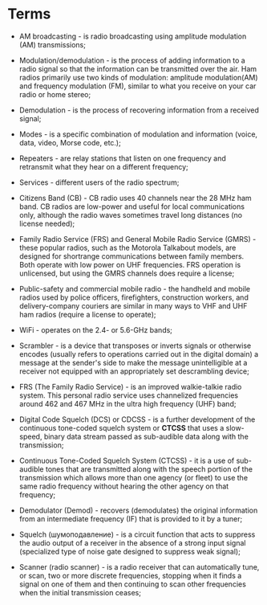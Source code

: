 # Terms

- AM broadcasting -  is radio broadcasting using amplitude modulation (AM) transmissions;

- Modulation/demodulation - is the process of adding information to a radio signal so that the information can be transmitted over the air. Ham radios primarily use two kinds of modulation: 
amplitude modulation(AM) and frequency modulation (FM), similar to what you receive on your car radio or home stereo;

- Demodulation - is the process of recovering information from a received signal;

- Modes - is a specific combination of modulation and information (voice, data, video, Morse code, etc.);

- Repeaters - are relay stations that listen on one frequency and retransmit what they hear on a different frequency;

- Services - different users of the radio spectrum;

- Citizens Band (CB) - CB radio uses 40 channels near the 28 MHz ham band. CB radios are low-power and useful for local communications only, although the radio waves sometimes travel long
distances (no license needed);

- Family Radio Service (FRS) and General Mobile Radio Service (GMRS) - these popular radios, such as the Motorola Talkabout models, are designed for shortrange communications between family 
members. Both operate with low power on UHF frequencies. FRS operation is unlicensed, but using the GMRS channels does require a license;

- Public-safety and commercial mobile radio - the handheld and mobile radios used by police officers, firefighters, construction workers, and delivery-company couriers are similar in many
ways to VHF and UHF ham radios (require a license to operate);

- WiFi - operates on the 2.4- or 5.6-GHz bands;

- Scrambler - is a device that transposes or inverts signals or otherwise encodes (usually refers to operations carried out in the digital domain) a message at the sender's side to make the 
message unintelligible at a receiver not equipped with an appropriately set descrambling device;

- FRS (The Family Radio Service) - is an improved walkie-talkie radio system. This personal radio service uses channelized frequencies around 462 and 467 MHz in the 
ultra high frequency (UHF) band;

- Digital Code Squelch (DCS) or CDCSS - is a further development of the continuous tone-coded squelch system or **CTCSS** that uses a slow-speed, binary data stream passed as sub-audible 
data along with the transmission;

- Continuous Tone-Coded Squelch System (CTCSS) - it is a use of sub-audible tones that are transmitted along with the speech portion of the transmission which allows more than one agency 
(or fleet) to use the same radio frequency without hearing the other agency on that frequency;

- Demodulator (Demod) - recovers (demodulates) the original information from an intermediate frequency (IF) that is provided to it by a tuner;

- Squelch (шумоподавление) - is a circuit function that acts to suppress the audio output of a receiver in the absence of a strong input signal (specialized type of noise 
gate designed to suppress weak signal);

- Scanner (radio scanner) - is a radio receiver that can automatically tune, or scan, two or more discrete frequencies, stopping when it finds a signal on one of them and then continuing 
to scan other frequencies when the initial transmission ceases;
